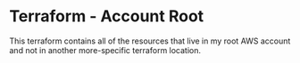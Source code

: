 # Terraform - Account Root

This terraform contains all of the resources that live in my root AWS account and not in another
more-specific terraform location.
